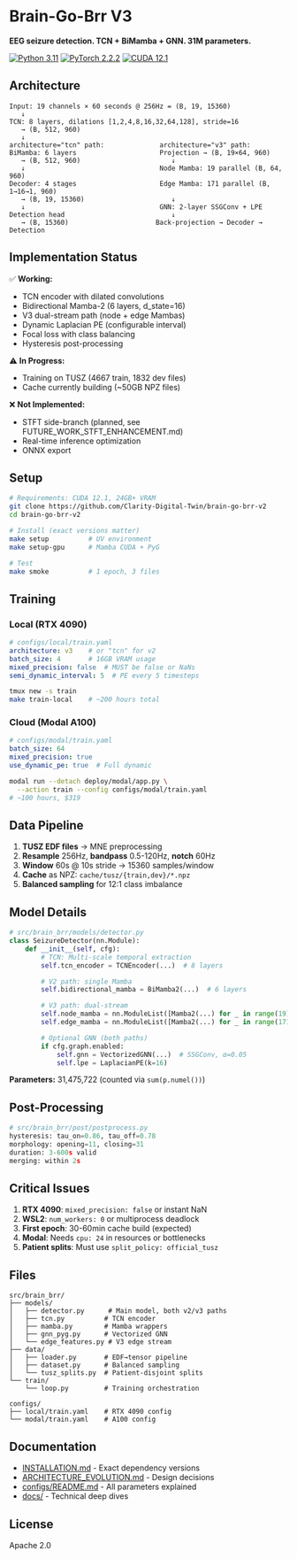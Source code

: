 # Brain-Go-Brr V3

**EEG seizure detection. TCN + BiMamba + GNN. 31M parameters.**

[![Python 3.11](https://img.shields.io/badge/python-3.11-blue.svg)](https://python.org)
[![PyTorch 2.2.2](https://img.shields.io/badge/pytorch-2.2.2-red.svg)](https://pytorch.org)
[![CUDA 12.1](https://img.shields.io/badge/cuda-12.1-green.svg)](https://developer.nvidia.com/cuda-toolkit)

## Architecture

```
Input: 19 channels × 60 seconds @ 256Hz = (B, 19, 15360)
   ↓
TCN: 8 layers, dilations [1,2,4,8,16,32,64,128], stride=16
   → (B, 512, 960)
   ↓
architecture="tcn" path:              architecture="v3" path:
BiMamba: 6 layers                     Projection → (B, 19×64, 960)
   → (B, 512, 960)                       ↓
   ↓                                  Node Mamba: 19 parallel (B, 64, 960)
Decoder: 4 stages                     Edge Mamba: 171 parallel (B, 1→16→1, 960)
   → (B, 19, 15360)                      ↓
   ↓                                  GNN: 2-layer SSGConv + LPE
Detection head                           ↓
   → (B, 15360)                      Back-projection → Decoder → Detection
```

## Implementation Status

✅ **Working:**
- TCN encoder with dilated convolutions
- Bidirectional Mamba-2 (6 layers, d_state=16)
- V3 dual-stream path (node + edge Mambas)
- Dynamic Laplacian PE (configurable interval)
- Focal loss with class balancing
- Hysteresis post-processing

⚠️ **In Progress:**
- Training on TUSZ (4667 train, 1832 dev files)
- Cache currently building (~50GB NPZ files)

❌ **Not Implemented:**
- STFT side-branch (planned, see FUTURE_WORK_STFT_ENHANCEMENT.md)
- Real-time inference optimization
- ONNX export

## Setup

```bash
# Requirements: CUDA 12.1, 24GB+ VRAM
git clone https://github.com/Clarity-Digital-Twin/brain-go-brr-v2
cd brain-go-brr-v2

# Install (exact versions matter)
make setup          # UV environment
make setup-gpu      # Mamba CUDA + PyG

# Test
make smoke          # 1 epoch, 3 files
```

## Training

### Local (RTX 4090)
```yaml
# configs/local/train.yaml
architecture: v3    # or "tcn" for v2
batch_size: 4       # 16GB VRAM usage
mixed_precision: false  # MUST be false or NaNs
semi_dynamic_interval: 5  # PE every 5 timesteps
```

```bash
tmux new -s train
make train-local    # ~200 hours total
```

### Cloud (Modal A100)
```yaml
# configs/modal/train.yaml
batch_size: 64
mixed_precision: true
use_dynamic_pe: true  # Full dynamic
```

```bash
modal run --detach deploy/modal/app.py \
  --action train --config configs/modal/train.yaml
# ~100 hours, $319
```

## Data Pipeline

1. **TUSZ EDF files** → MNE preprocessing
2. **Resample** 256Hz, **bandpass** 0.5-120Hz, **notch** 60Hz
3. **Window** 60s @ 10s stride → 15360 samples/window
4. **Cache** as NPZ: `cache/tusz/{train,dev}/*.npz`
5. **Balanced sampling** for 12:1 class imbalance

## Model Details

```python
# src/brain_brr/models/detector.py
class SeizureDetector(nn.Module):
    def __init__(self, cfg):
        # TCN: Multi-scale temporal extraction
        self.tcn_encoder = TCNEncoder(...)  # 8 layers

        # V2 path: single Mamba
        self.bidirectional_mamba = BiMamba2(...)  # 6 layers

        # V3 path: dual-stream
        self.node_mamba = nn.ModuleList([Mamba2(...) for _ in range(19)])
        self.edge_mamba = nn.ModuleList([Mamba2(...) for _ in range(171)])

        # Optional GNN (both paths)
        if cfg.graph.enabled:
            self.gnn = VectorizedGNN(...)  # SSGConv, α=0.05
            self.lpe = LaplacianPE(k=16)
```

**Parameters:** 31,475,722 (counted via `sum(p.numel())`)

## Post-Processing

```python
# src/brain_brr/post/postprocess.py
hysteresis: tau_on=0.86, tau_off=0.78
morphology: opening=11, closing=31
duration: 3-600s valid
merging: within 2s
```

## Critical Issues

1. **RTX 4090**: `mixed_precision: false` or instant NaN
2. **WSL2**: `num_workers: 0` or multiprocess deadlock
3. **First epoch**: 30-60min cache build (expected)
4. **Modal**: Needs `cpu: 24` in resources or bottlenecks
5. **Patient splits**: Must use `split_policy: official_tusz`

## Files

```
src/brain_brr/
├── models/
│   ├── detector.py      # Main model, both v2/v3 paths
│   ├── tcn.py          # TCN encoder
│   ├── mamba.py        # Mamba wrappers
│   ├── gnn_pyg.py      # Vectorized GNN
│   └── edge_features.py # V3 edge stream
├── data/
│   ├── loader.py       # EDF→tensor pipeline
│   ├── dataset.py      # Balanced sampling
│   └── tusz_splits.py  # Patient-disjoint splits
└── train/
    └── loop.py         # Training orchestration

configs/
├── local/train.yaml    # RTX 4090 config
└── modal/train.yaml    # A100 config
```

## Documentation

- [INSTALLATION.md](INSTALLATION.md) - Exact dependency versions
- [ARCHITECTURE_EVOLUTION.md](ARCHITECTURE_EVOLUTION.md) - Design decisions
- [configs/README.md](configs/README.md) - All parameters explained
- [docs/](docs/) - Technical deep dives

## License

Apache 2.0
